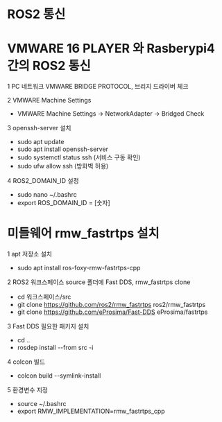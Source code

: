 # ROS2 통신

# VMWARE 16 PLAYER 와 Rasberypi4 간의 ROS2 통신

 1 PC 네트워크 VMWARE BRIDGE PROTOCOL, 브리지 드라이버 체크
 
 2 VMWARE Machine Settings
  - VMWARE Machine Settings -> NetworkAdapter -> Bridged Check
 
 3 openssh-server 설치
  - sudo apt update
  - sudo apt install openssh-server
  - sudo systemctl status ssh (서비스 구동 확인)
  - sudo ufw allow ssh (방화벽 허용)
 
 4 ROS2_DOMAIN_ID 설정
  - sudo nano ~/.bashrc 
  - export ROS_DOMAIN_ID = [숫자]
  
  

  
# 미들웨어 rmw_fastrtps 설치
  
 1 apt 저장소 설치
  - sudo apt install ros-foxy-rmw-fastrtps-cpp 
   
 2 ROS2 워크스페이스 source 폴더에 Fast DDS, rmw_fastrtps clone
  - cd 워크스페이스/src
  - git clone https://github.com/ros2/rmw_fastrtps ros2/rmw_fastrtps
  - git clone https://github.com/eProsima/Fast-DDS eProsima/fastrtps
     
 3 Fast DDS 필요한 패키지 설치 
  - cd ..
  - rosdep install --from src -i
  
 4 colcon 빌드
  - colcon build --symlink-install
  
 5 환경변수 지정
  - source ~/.bashrc
  - export RMW_IMPLEMENTATION=rmw_fastrtps_cpp
